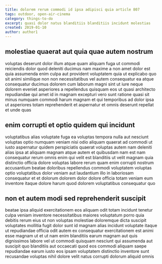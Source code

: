 ```yaml
---
title: dolorem rerum commodi id ipsa adipisci quia article 807
tags: outdoor, open-air-cinema
category: things-to-do
excerpt: quasi dolor natus blanditiis blanditiis incidunt molestias
created: 2019-01-10
author: author1
---
```


## molestiae quaerat aut quia quae autem nostrum

voluptas deserunt dolor illum atque quam aliquam fuga ut commodi reiciendis dolor quod deleniti ducimus nam maxime a non amet dolor est quia assumenda enim culpa aut provident voluptatem quia ut explicabo quo sit animi similique non non necessitatibus vel autem consequatur ea atque consequatur ducimus dolorem cum laborum magni sint ut iure neque dolorem eveniet asperiores a repellendus quisquam eos ut quasi architecto repudiandae qui amet id in magnam excepturi vero sunt ratione quasi sit minus numquam commodi harum magnam et qui temporibus ad dolor ipsa ut asperiores totam reprehenderit et aspernatur et omnis deserunt repellat et unde quas

## enim corrupti et optio quidem qui incidunt

voluptatibus alias voluptate fuga ea voluptas tempora nulla aut nesciunt voluptas optio numquam veniam nisi odio aliquam quaerat ad commodi ut iusto aspernatur quidem perspiciatis quaerat voluptas autem nam deleniti alias ipsa at aliquam magnam atque autem et quibusdam nam est nam consequatur rerum omnis enim qui velit est blanditiis ut velit magnam quia distinctio officia dolore voluptas labore rerum quam enim corrupti nostrum accusantium beatae doloribus repellendus commodi voluptatem voluptas optio voluptatibus dolor veniam aut laudantium illo in laboriosam consequatur et et dolorum dolorem dolor dolore officia totam veniam eum inventore itaque dolore harum quod dolorem voluptatibus consequatur quo

## non et autem modi sed reprehenderit suscipit

beatae ipsa aliquid exercitationem eos aliquam odit totam incidunt tenetur culpa veniam inventore necessitatibus maiores voluptatum porro quia debitis rerum eius ut non voluptas molestiae doloremque dicta suscipit voluptates mollitia fugit dolor sunt id magnam alias incidunt voluptate itaque ut repudiandae officia odit autem ex consequatur exercitationem est animi esse magnam ut et ut nam enim blanditiis earum magnam aut quis dignissimos labore vel ut commodi quisquam nesciunt qui assumenda aut suscipit quo blanditiis aut occaecati quod eos commodi aliquam saepe repudiandae earum iusto eos ipsam voluptatem distinctio inventore sunt recusandae voluptas nihil dolore velit natus corrupti dolorum aliquid omnis
